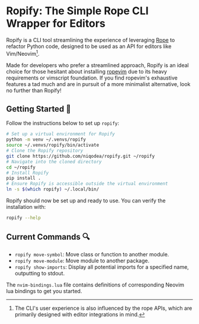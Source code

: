 # Ropify: The Simple Rope CLI Wrapper for Editors

Ropify is a CLI tool streamlining the experience of leveraging [Rope](https://github.com/python-rope/rope) to refactor Python code, designed to be used as an API for editors like Vim/Neovim[^1].

Made for developers who prefer a streamlined approach, Ropify is an ideal choice for those hesitant about installing [ropevim](https://github.com/python-rope/ropevim) due to its heavy requirements or vimscript foundation.
If you find ropevim's exhaustive features a tad much and are in pursuit of a more minimalist alternative, look no further than Ropify!

## Getting Started 🚀

Follow the instructions below to set up `ropify`:

```sh
# Set up a virtual environment for Ropify
python -m venv ~/.venvs/ropify
source ~/.venvs/ropify/bin/activate
# Clone the Ropify repository
git clone https://github.com/niqodea/ropify.git ~/ropify
# Navigate into the cloned directory
cd ~/ropify
# Install Ropify
pip install .
# Ensure Ropify is accessible outside the virtual environment
ln -s $(which ropify) ~/.local/bin/
```

Ropify should now be set up and ready to use.
You can verify the installation with:

```sh
ropify --help
```

## Current Commands 🔍

- `ropify move-symbol`: Move class or function to another module.
- `ropify move-module`: Move module to another package.
- `ropify show-imports`: Display all potential imports for a specified name, outputting to stdout.

The `nvim-bindings.lua` file contains definitions of corresponding Neovim lua bindings to get you started.

[^1]: The CLI's user experience is also influenced by the rope APIs, which are primarily designed with editor integrations in mind.
